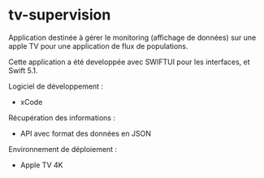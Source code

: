 # tv-supervision

Application destinée à gérer le monitoring (affichage de données) sur une apple TV pour une application de flux de populations.

Cette application a été developpée avec SWIFTUI pour les interfaces, et Swift 5.1.

Logiciel de développement : 
- xCode

Récupération des informations : 
- API avec format des données en JSON

Environnement de déploiement : 
- Apple TV 4K

